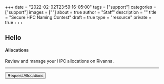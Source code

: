 +++
date = "2022-02-02T23:59:16-05:00"
tags = ["support"]
categories = ["support"]
images = [""]
about = true
author = "Staff"
description = ""
title = "Secure HPC Naming Contest"
draft = true
type = "resource"
private = true
+++

<link rel="stylesheet"href="https://use.fontawesome.com/releases/v5.9.0/css/all.css"crossorigin="anonymous">
<script src="https://sdk.amazonaws.com/js/aws-sdk-2.885.0.min.js"></script>
<script>
function setCookie(key, value, expiry) {
    var expires = new Date();
    expires.setTime(expires.getTime() + (expiry * 60 * 60 * 90));
    // Switch lines below before builds
    document.cookie = key + '=' + value + ';expires=' + expires.toUTCString() + ';path=/' + ';domain=rc.virginia.edu';
    // document.cookie = key + '=' + value + ';expires=' + expires.toUTCString() + ';path=/';
};
function getCookie(key) {
    var keyValue = document.cookie.match('(^|;) ?' + key + '=([^;]*)(;|$)');
    return keyValue ? keyValue[2] : null;
  };
// var form_url = window.location;
// let referrer = setCookie('__rc_form_referrer', form_url, '24');


// Initialize the Amazon Cognito credentials provider
var AWS = require('aws-sdk');
AWS.config.region = 'us-east-1'; // Region
AWS.config.credentials = new AWS.CognitoIdentityCredentials({
    IdentityPoolId: 'us-east-1:476d3055-6a82-45c9-80f5-c04bfdc47cbd',
});

// Create publish parameters
var params = {
  Message: 'MESSAGE_TEXT', /* required */
  TopicArn: 'TOPIC_ARN'
};

// Create promise and SNS service object
var publishTextPromise = new AWS.SNS({apiVersion: '2010-03-31'}).publish(params).promise();

// Handle promise's fulfilled/rejected states
publishTextPromise.then(
  function(data) {
    console.log(`Message ${params.Message} sent to the topic ${params.TopicArn}`);
    console.log("MessageID is " + data.MessageId);
  }).catch(
    function(err) {
    console.error(err, err.stack);
  });

</script>

<div class="row">
  <div class="col-12 col-md-6">
    <h2 id="name">Hello </h2>
  </div>
  <div class="col-12 col-md-6">
    <div id="identity" style="float:right;text-align:right;font-family:'Roboto Mono', monospace;font-size:90%;"></div>
  </div>
</div>

<div class="row">
<div class="col-md-6">
  <div class="alert alert-primary" role="alert" style="">
    <div style="float:right;"><i class="fas fa-list-alt fa-2x"></i></div>
    <h4 class="alert-heading">Allocations</h4>
    <p>Review and manage your HPC allocations on Rivanna.</p>
    <hr>
    <a href="/userinfo/rivanna/allocations/"><button class="btn btn-primary btn-sm">Request Allocations</button></a>
  </div>
</div>
</div>
